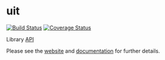 # uit

[![Build Status](https://travis-ci.org/AntonLapshin/uit.svg?branch=master)](https://travis-ci.org/AntonLapshin/uit)
[![Coverage Status](https://coveralls.io/repos/github/AntonLapshin/uit/badge.svg?branch=master)](https://coveralls.io/github/AntonLapshin/uit?branch=master)

Library [API](api.md)

Please see the [website](http://antonlapshin.github.io/droplet.js/) and [documentation](http://docs.dropletjs.apiary.io/) for further details.

